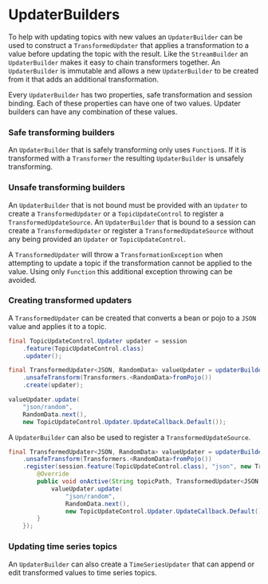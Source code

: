 
# UpdaterBuilders

To help with updating topics with new values an `UpdaterBuilder` can be used to construct a `TransformedUpdater` that
applies a transformation to a value before updating the topic with the result. Like the `StreamBuilder` an
`UpdaterBuilder` makes it easy to chain transformers together. An `UpdaterBuilder` is immutable and allows a new
`UpdaterBuilder` to be created from it that adds an additional transformation.

Every `UpdaterBuilder` has two properties, safe transformation and session binding. Each of these properties can have
one of two values. Updater builders can have any combination of these values.

### Safe transforming builders

An `UpdaterBuilder` that is safely transforming only uses `Function`s. If it is transformed with a `Transformer` the
resulting `UpdaterBuilder` is unsafely transforming.

### Unsafe transforming builders

An `UpdaterBuilder` that is not bound must be provided with an `Updater` to create a `TransformedUpdater` or a
`TopicUpdateControl` to register a `TransformedUpdateSource`. An `UpdaterBuilder` that is bound to a session can create
a `TransformedUpdater` or register a `TransformedUpdateSource` without any being provided  an `Updater` or
`TopicUpdateControl`.

A `TransformedUpdater` will throw a `TransformationException` when attempting to update a topic if the transformation
cannot be applied to the value. Using only `Function` this additional exception throwing can be avoided.

### Creating transformed updaters

A `TransformedUpdater` can be created that converts a bean or pojo to a `JSON` value and applies it to a topic.  

```java
final TopicUpdateControl.Updater updater = session
    .feature(TopicUpdateControl.class)
    .updater();

final TransformedUpdater<JSON, RandomData> valueUpdater = updaterBuilder(JSON.class)
    .unsafeTransform(Transformers.<RandomData>fromPojo())
    .create(updater);

valueUpdater.update(
    "json/random",
    RandomData.next(),
    new TopicUpdateControl.Updater.UpdateCallback.Default());
```

A `UpdaterBuilder` can also be used to register a `TransformedUpdateSource`.

```java
final TransformedUpdater<JSON, RandomData> valueUpdater = updaterBuilder(JSON.class)
    .unsafeTransform(Transformers.<RandomData>fromPojo())
    .register(session.feature(TopicUpdateControl.class), "json", new TransformedUpdateSource.Default<JSON, RandomData>() {
        @Override
        public void onActive(String topicPath, TransformedUpdater<JSON, RandomData> valueUpdater) {
            valueUpdater.update(
                "json/random",
                RandomData.next(),
                new TopicUpdateControl.Updater.UpdateCallback.Default());
        }
    });
```

### Updating time series topics

An `UpdaterBuilder` can also create a `TimeSeriesUpdater` that can append or edit transformed values to time series
topics.
